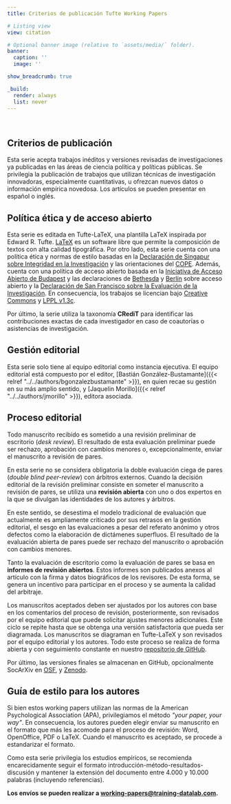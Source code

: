 ```yaml
---
title: Criterios de publicación Tufte Working Papers

# Listing view
view: citation

# Optional banner image (relative to `assets/media/` folder).
banner:
  caption: ''
  image: ''

show_breadcrumb: true

_build:
  render: always
  list: never
---
```


<br>

<h2>Criterios de publicación</h2>

Esta serie acepta trabajos inéditos y versiones revisadas de investigaciones ya publicadas en las áreas de ciencia política y políticas públicas. Se privilegia la publicación de trabajos que utilizan técnicas de investigación innovadoras, especialmente cuantitativas, u ofrezcan nuevos datos o información empírica novedosa. Los artículos se pueden presentar en español o inglés.

<h2>Política ética y de acceso abierto</h2>

Esta serie es editada en Tufte-LaTeX, una plantilla LaTeX inspirada por Edward R. Tufte. [LaTeX](https://www.latex-project.org/) es un software libre que permite la composición de textos con alta calidad tipográfica. Por otro lado, esta serie cuenta con una política ética y normas de estilo basadas en la [Declaración de Singapur sobre Integridad en la Investigación](https://github.com/training-datalab/tufte-working-papers/blob/master/guidelines/SS_Spanish.pdf) y las orientaciones del [COPE](https://publicationethics.org/). Además, cuenta con una política de acceso abierto basada en la [Iniciativa de Acceso Abierto de Budapest](https://www.budapestopenaccessinitiative.org/boai-10-translations/spanish) y las declaraciones de [Bethesda](https://ictlogy.net/articles/bethesda_es.html) y [Berlín](https://github.com/training-datalab/tufte-working-papers/blob/master/guidelines/declaracion_berlin.pdf) sobre acceso abierto y la [Declaración de San Francisco sobre la Evaluación de la Investigación](https://sfdora.org/read/read-the-declaration-espanol/). En consecuencia, los trabajos se licencian bajo [Creative Commons](https://github.com/training-datalab/tufte-working-papers/blob/master/LICENSE-CC.md) y [LPPL v1.3c](https://github.com/training-datalab/tufte-working-papers/blob/master/LICENSE-LPPL.md).

Por último, la serie utiliza la taxonomía **CRediT** para identificar las contribuciones exactas de cada investigador en caso de coautorías o asistencias de investigación.

<h2>Gestión editorial</h2>

Esta serie solo tiene al equipo editorial como instancia ejecutiva. El equipo editorial está compuesto por el editor, [Bastián González-Bustamante]({{< relref "../../authors/bgonzalezbustamante" >}}), en quien recae su gestión en su más amplio sentido, y [Jaquelin Morillo]({{< relref "../../authors/jmorillo" >}}), editora asociada.

<h2>Proceso editorial</h2>

Todo manuscrito recibido es sometido a una revisión preliminar de escritorio (*desk review*). El resultado de esta evaluación preliminar puede ser rechazo, aprobación con cambios menores o, excepcionalmente, enviar el manuscrito a revisión de pares.

En esta serie no se considera obligatoria la doble evaluación ciega de pares (*double blind peer-review*) con árbitros externos. Cuando la decisión editorial de la revisión preliminar consiste en someter el manuscrito a revisión de pares, se utiliza una **revisión abierta** con uno o dos expertos en la que se divulgan las identidades de los autores y árbitros.

En este sentido, se desestima el modelo tradicional de evaluación que actualmente es ampliamente criticado por sus retrasos en la gestión editorial, el sesgo en las evaluaciones a pesar del referato anónimo y otros defectos como la elaboración de dictámenes superfluos. El resultado de la evaluación abierta de pares puede ser rechazo del manuscrito o aprobación con cambios menores.

Tanto la evaluación de escritorio como la evaluación de pares se basa en **informes de revisión abiertos**. Estos informes son publicados anexos al artículo con la firma y datos biográficos de los revisores. De esta forma, se genera un incentivo para participar en el proceso y se aumenta la calidad del arbitraje.

Los manuscritos aceptados deben ser ajustados por los autores con base en los comentarios del proceso de revisión, posteriormente, son revisados por el equipo editorial que puede solicitar ajustes menores adicionales. Este ciclo se repite hasta que se obtenga una versión satisfactoria que pueda ser diagramada. Los manuscritos se diagraman en Tufte-LaTeX y son revisados por el equipo editorial y los autores. Todo este proceso se realiza de forma abierta y con seguimiento constante en nuestro [repositorio de GitHub](https://github.com/training-datalab/tufte-working-papers).

Por último, las versiones finales se almacenan en GitHub, opcionalmente SocArXiv en [OSF](http://osf.io/), y [Zenodo](https://zenodo.org/).

<h2>Guía de estilo para los autores</h2>

Si bien estos working papers utilizan las normas de la American Psychological Association (APA), privilegiamos el método *"your paper, your way"*. En consecuencia, los autores pueden elegir enviar su manuscrito en el formato que más les acomode para el proceso de revisión: Word, OpenOffice, PDF o LaTeX. Cuando el manuscrito es aceptado, se procede a estandarizar el formato.

Como esta serie privilegia los estudios empíricos, se recomienda encarecidamente seguir el formato introducción-método-resultados-discusión y mantener la extensión del documento entre 4.000 y 10.000 palabras (incluyendo referencias).

**Los envíos se pueden realizar a working-papers@training-datalab.com.**